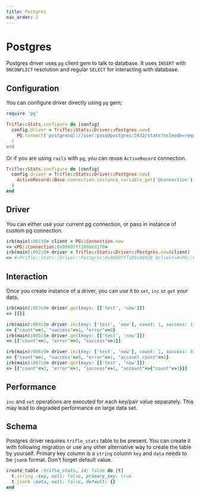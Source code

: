 ```yaml
---
title: Postgres
nav_order: 2
---
```


# Postgres

Postgres driver uses `pg` client gem to talk to database. It uses `INSERT` with `ONCONFLICT` resolution and regular `SELECT` for interacting with database.

## Configuration

You can configure driver directly using `pg` gem;

```ruby
require 'pg'

Trifle::Stats.configure do |config|
  config.driver = Trifle::Stats::Driver::Postgres.new(
    PG.connect('postgresql://user:pass@postgres:5432/stats?sslmode=require)
  )
end
```

Or if you are using `rails` with `pg`, you can reuse `ActiveRecord` connection.

```ruby
Trifle::Stats.configure do |config|
  config.driver = Trifle::Stats::Driver::Postgres.new(
    ActiveRecord::Base.connection.instance_variable_get('@connection')
  )
end
```

## Driver

You can either use your current pg connection, or pass in instance of custom pg connection.

```ruby
irb(main):001:0> client = PG::Connection.new
=> <PG::Connection:0x00007ff109a6d1f8>
irb(main):002:0> driver = Trifle::Stats::Driver::Postgres.new(client)
=> #<Trifle::Stats::Driver::Postgres:0x00007ff109c88028 @client=#<PG::Connection:0x00007ff109a6d1f8>, @table_name="trifle_stats", @separator="::">
```

## Interaction

Once you create instance of a driver, you can use it to `set`, `inc` or `get` your data.

```ruby
irb(main):003:0> driver.get(keys: [['test', 'now']])
=> [{}]

irb(main):004:0> driver.inc(key: ['test', 'now'], count: 1, success: 1, error: 0)
=> {"count"=>1, "success"=>1, "error"=>0}
irb(main):005:0> driver.get(keys: [['test', 'now']])
=> [{"count"=>1, "error"=>0, "success"=>1}]

irb(main):006:0> driver.inc(key: ['test', 'now'], count: 1, success: 0, error: 1, account: { count: 1 })
=> {"count"=>1, "success"=>0, "error"=>1, "account.count"=>1}
irb(main):007:0> driver.get(keys: [['test', 'now']])
=> [{"count"=>2, "error"=>1, "success"=>1, "account"=>{"count"=>1}}]
```

## Performance

`inc` and `set` operations are executed for each key/pair value separately. This may lead to degraded performance on large data set.

## Schema

Postgres driver requires `trifle_stats` table to be present. You can create it with following migration or use any other alternative way to create the table by yourself. Primary key column is a `string` column `key` and `data` needs to be `jsonb` format. Don't forget default value.

```ruby
create_table :trifle_stats, id: false do |t|
  t.string :key, null: false, primary_key: true
  t.jsonb :data, null: false, default: {}
end
```